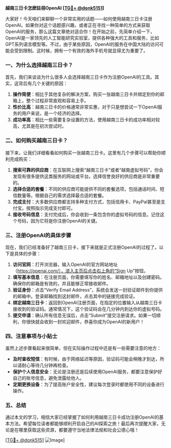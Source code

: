 **越南三日卡怎麽註冊OpenAI [[TG💪+ @donk5151](https://t.me/s/donk5151)]**

大家好！今天咱们来聊聊一个非常实用的话题——如何使用越南三日卡注册OpenAI。如果你对这个话题感兴趣，或者正在寻找一种简单的方式来获取OpenAI的服务，那么这篇文章绝对适合你！在开始之前，先简单介绍一下，OpenAI是一家领先的人工智能研究实验室，提供各种强大的工具和服务，比如GPT系列语言模型等。不过，由于某些原因，OpenAI的服务在中国大陆的访问可能会受到限制。这时候，拥有一个有效的海外手机号就显得尤为重要了。

### 一、为什么选择越南三日卡？

首先，我们来谈谈为什么很多人会选择越南三日卡作为注册OpenAI的工具。其实，这背后有几个关键的原因：

1. **操作简便**：相比于其他复杂的解决方案，购买一张越南三日卡并绑定到你的邮箱上，整个过程非常直观和容易上手。
2. **性价比高**：越南三日卡的价格通常非常实惠，对于只是想尝试一下OpenAI服务的用户来说，是一个经济的选择。
3. **成功率高**：相比一些需要复杂设置的方法，使用越南三日卡的成功率相对较高，尤其是在初次尝试时。

### 二、如何购买越南三日卡？

接下来，让我们详细看看如何购买一张越南三日卡。这里有几个步骤可以帮助你顺利完成购买：

1. **搜索可靠的供应商**：在互联网上搜索“越南三日卡”或者“越南虚拟号码”，你会发现有很多提供这类服务的网站或平台。选择信誉良好的供应商是非常重要的。
2. **选择合适的套餐**：不同的供应商可能提供不同的套餐选项，包括通话时间、短信数量等。根据自己的需求选择最合适的套餐。
3. **完成支付**：大多数供应商都支持多种支付方式，包括信用卡、PayPal甚至是支付宝。按照指示完成支付即可。
4. **接收号码信息**：支付完成后，你会收到一条包含你的虚拟号码的信息。记住这个号码，因为它将是你注册OpenAI的关键。

### 三、注册OpenAI的具体步骤

现在，我们已经准备好了越南三日卡，接下来就是正式注册OpenAI的过程了。以下是具体的步骤：

1. **访问官网**：打开浏览器，输入OpenAI的官方网站地址（https://openai.com/），进入主页后点击右上角的“Sign Up”按钮。
2. **填写基本信息**：在注册页面，你需要填写你的姓名、邮箱地址以及创建密码。确保你的邮箱是有效的，并且能够正常接收邮件。
3. **验证身份**：点击“Verify Email Address”，系统会发送一封验证邮件到你提供的邮箱中。登录邮箱找到这封邮件，点击其中的链接完成验证。
4. **绑定越南三日卡**：返回到OpenAI注册页面，在指定的位置输入从越南三日卡接收到的验证码。通常情况下，这个验证码会在几分钟内到达你的虚拟号码。
5. **提交申请**：确认所有信息无误后，点击“Submit”提交注册请求。如果一切顺利，你很快就会收到一封欢迎邮件，恭喜你成为OpenAI的新用户！

### 四、注意事项与小贴士

虽然上述步骤看起来很简单，但在实际操作过程中还是有一些需要注意的地方：

- **及时查收短信**：有时候，由于网络延迟等原因，验证码可能会稍晚才到达，所以请耐心等待几分钟再检查。
- **保护个人信息安全**：无论是注册还是后续使用OpenAI服务，都要注意保护好自己的账号信息，避免泄露给他人。
- **定期更换设备**：为了提高账户安全性，建议每次登录时都使用不同的设备进行操作。

### 五、总结

通过本文的学习，相信大家已经掌握了如何利用越南三日卡成功注册OpenAI的基本方法。希望每位读者都能够顺利开启自己的AI探索之旅！最后再次提醒大家，无论是在哪里获取这些资源，都要遵守当地法律法规和社会公德心哦！

[[TG💪+ @donk5151](https://t.me/s/donk5151) ![Image](https://i.postimg.cc/rwNCRYN7/Snipaste-2025-04-30-17-27-05.png)]